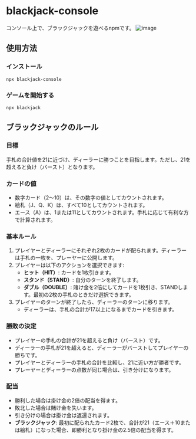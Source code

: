 # blackjack-console

コンソール上で、ブラックジャックを遊べるnpmです。
![image](https://github.com/user-attachments/assets/773d390a-943c-4a4a-a6af-116a78f43461)

## 使用方法

### インストール

`npx blackjack-console`

### ゲームを開始する

`npx blackjack`

## ブラックジャックのルール

### 目標

手札の合計値を21に近づけ、ディーラーに勝つことを目指します。ただし、21を超えると負け（バースト）となります。

### カードの値

- 数字カード（2〜10）は、その数字の値としてカウントされます。
- 絵札（J、Q、K）は、すべて10としてカウントされます。
- エース（A）は、1または11としてカウントされます。手札に応じて有利な方で計算されます。

### 基本ルール

1. プレイヤーとディーラーにそれぞれ2枚のカードが配られます。ディーラーは手札の一枚を、プレーヤーに公開します。
2. プレイヤーは以下のアクションを選択できます:
   - **ヒット（HIT）**: カードを1枚引きます。
   - **スタンド（STAND）**: 自分のターンを終了します。
   - **ダブル（DOUBLE）**: 賭け金を2倍にしてカードを1枚引き、STANDします。最初の2枚の手札のときだけ選択できます。
3. プレイヤーのターンが終了したら、ディーラーのターンに移ります。
   - ディーラーは、手札の合計が17以上になるまでカードを引きます。

### 勝敗の決定

- プレイヤーの手札の合計が21を超えると負け（バースト）です。
- ディーラーの手札が21を超えると、ディーラーがバーストしてプレイヤーの勝ちです。
- プレイヤーとディーラーの手札の合計を比較し、21に近い方が勝者です。
- プレーヤーとディーラーの点数が同じ場合は、引き分けになります。

### 配当

- 勝利した場合は掛け金の2倍の配当を得ます。
- 敗北した場合は賭け金を失います。
- 引き分けの場合は掛け金は返還されます。
- **ブラックジャック**: 最初に配られたカード2枚で、合計が21（エース＋10または絵札）になった場合、即勝利となり掛け金の2.5倍の配当を得ます。
